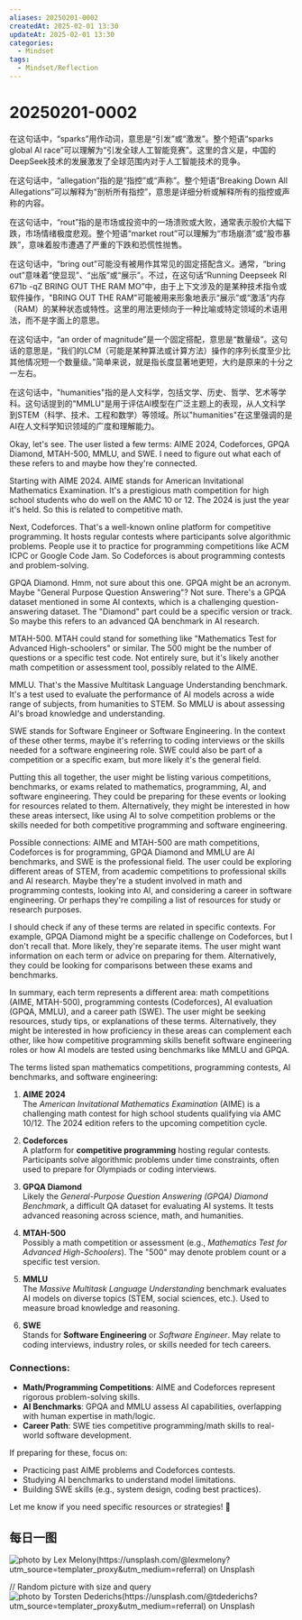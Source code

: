 ```yaml
---
aliases: 20250201-0002
createdAt: 2025-02-01 13:30
updateAt: 2025-02-01 13:30
categories:
  - Mindset
tags:
  - Mindset/Reflection
---
```

# 20250201-0002

在这句话中，“sparks”用作动词，意思是“引发”或“激发”。整个短语“sparks global Al race”可以理解为“引发全球人工智能竞赛”。这里的含义是，中国的DeepSeek技术的发展激发了全球范围内对于人工智能技术的竞争。

在这句话中，“allegation”指的是“指控”或“声称”。整个短语“Breaking Down All Allegations”可以解释为“剖析所有指控”，意思是详细分析或解释所有的指控或声称的内容。

在这句话中，“rout”指的是市场或投资中的一场溃败或大败，通常表示股价大幅下跌，市场情绪极度悲观。整个短语“market rout”可以理解为“市场崩溃”或“股市暴跌”，意味着股市遭遇了严重的下跌和恐慌性抛售。

在这句话中，“bring out”可能没有被用作其常见的固定搭配含义。通常，“bring out”意味着“使显现”、“出版”或“展示”。不过，在这句话“Running Deepseek RI 671b -qZ BRING OUT THE RAM MO”中，由于上下文涉及的是某种技术指令或软件操作，"BRING OUT THE RAM"可能被用来形象地表示“展示”或“激活”内存（RAM）的某种状态或特性。这里的用法更倾向于一种比喻或特定领域的术语用法，而不是字面上的意思。

在这句话中，“an order of magnitude”是一个固定搭配，意思是“数量级”。这句话的意思是，“我们的LCM（可能是某种算法或计算方法）操作的序列长度至少比其他情况短一个数量级。”简单来说，就是指长度显著地更短，大约是原来的十分之一左右。

在这句话中，"humanities"指的是人文科学，包括文学、历史、哲学、艺术等学科。这句话提到的"MMLU"是用于评估AI模型在广泛主题上的表现，从人文科学到STEM（科学、技术、工程和数学）等领域。所以"humanities"在这里强调的是AI在人文科学知识领域的广度和理解能力。

Okay, let's see. The user listed a few terms: AIME 2024, Codeforces, GPQA Diamond, MTAH-500, MMLU, and SWE. I need to figure out what each of these refers to and maybe how they're connected.

Starting with AIME 2024. AIME stands for American Invitational Mathematics Examination. It's a prestigious math competition for high school students who do well on the AMC 10 or 12. The 2024 is just the year it's held. So this is related to competitive math.

Next, Codeforces. That's a well-known online platform for competitive programming. It hosts regular contests where participants solve algorithmic problems. People use it to practice for programming competitions like ACM ICPC or Google Code Jam. So Codeforces is about programming contests and problem-solving.

GPQA Diamond. Hmm, not sure about this one. GPQA might be an acronym. Maybe "General Purpose Question Answering"? Not sure. There's a GPQA dataset mentioned in some AI contexts, which is a challenging question-answering dataset. The "Diamond" part could be a specific version or track. So maybe this refers to an advanced QA benchmark in AI research.

MTAH-500. MTAH could stand for something like "Mathematics Test for Advanced High-schoolers" or similar. The 500 might be the number of questions or a specific test code. Not entirely sure, but it's likely another math competition or assessment tool, possibly related to the AIME.

MMLU. That's the Massive Multitask Language Understanding benchmark. It's a test used to evaluate the performance of AI models across a wide range of subjects, from humanities to STEM. So MMLU is about assessing AI's broad knowledge and understanding.

SWE stands for Software Engineer or Software Engineering. In the context of these other terms, maybe it's referring to coding interviews or the skills needed for a software engineering role. SWE could also be part of a competition or a specific exam, but more likely it's the general field.

Putting this all together, the user might be listing various competitions, benchmarks, or exams related to mathematics, programming, AI, and software engineering. They could be preparing for these events or looking for resources related to them. Alternatively, they might be interested in how these areas intersect, like using AI to solve competition problems or the skills needed for both competitive programming and software engineering.

Possible connections: AIME and MTAH-500 are math competitions, Codeforces is for programming, GPQA Diamond and MMLU are AI benchmarks, and SWE is the professional field. The user could be exploring different areas of STEM, from academic competitions to professional skills and AI research. Maybe they're a student involved in math and programming contests, looking into AI, and considering a career in software engineering. Or perhaps they're compiling a list of resources for study or research purposes.

I should check if any of these terms are related in specific contexts. For example, GPQA Diamond might be a specific challenge on Codeforces, but I don't recall that. More likely, they're separate items. The user might want information on each term or advice on preparing for them. Alternatively, they could be looking for comparisons between these exams and benchmarks.

In summary, each term represents a different area: math competitions (AIME, MTAH-500), programming contests (Codeforces), AI evaluation (GPQA, MMLU), and a career path (SWE). The user might be seeking resources, study tips, or explanations of these terms. Alternatively, they might be interested in how proficiency in these areas can complement each other, like how competitive programming skills benefit software engineering roles or how AI models are tested using benchmarks like MMLU and GPQA.

The terms listed span mathematics competitions, programming contests, AI benchmarks, and software engineering:

1. **AIME 2024**  
   The *American Invitational Mathematics Examination* (AIME) is a challenging math contest for high school students qualifying via AMC 10/12. The 2024 edition refers to the upcoming competition cycle.

2. **Codeforces**  
   A platform for **competitive programming** hosting regular contests. Participants solve algorithmic problems under time constraints, often used to prepare for Olympiads or coding interviews.

3. **GPQA Diamond**  
   Likely the *General-Purpose Question Answering (GPQA) Diamond Benchmark*, a difficult QA dataset for evaluating AI systems. It tests advanced reasoning across science, math, and humanities.

4. **MTAH-500**  
   Possibly a math competition or assessment (e.g., *Mathematics Test for Advanced High-Schoolers*). The "500" may denote problem count or a specific test version.

5. **MMLU**  
   The *Massive Multitask Language Understanding* benchmark evaluates AI models on diverse topics (STEM, social sciences, etc.). Used to measure broad knowledge and reasoning.

6. **SWE**  
   Stands for **Software Engineering** or *Software Engineer*. May relate to coding interviews, industry roles, or skills needed for tech careers.

### Connections:  
- **Math/Programming Competitions**: AIME and Codeforces represent rigorous problem-solving skills.  
- **AI Benchmarks**: GPQA and MMLU assess AI capabilities, overlapping with human expertise in math/logic.  
- **Career Path**: SWE ties competitive programming/math skills to real-world software development.  

If preparing for these, focus on:  
- Practicing past AIME problems and Codeforces contests.  
- Studying AI benchmarks to understand model limitations.  
- Building SWE skills (e.g., system design, coding best practices).  

Let me know if you need specific resources or strategies! 🚀

## 每日一图
![photo by Lex Melony(https://unsplash.com/@lexmelony?utm_source=templater_proxy&utm_medium=referral) on Unsplash](https://images.unsplash.com/photo-1629971459025-2c73de204a6d?crop=entropy&cs=srgb&fm=jpg&ixid=M3w2NDU1OTF8MHwxfHJhbmRvbXx8fHx8fHx8fDE3MzgzODc4NTF8&ixlib=rb-4.0.3&q=85&w=800&h=600)

// Random picture with size and query
![photo by Torsten Dederichs(https://unsplash.com/@tdederichs?utm_source=templater_proxy&utm_medium=referral) on Unsplash](https://images.unsplash.com/photo-1524679166686-04237b4667b4?crop=entropy&cs=srgb&fm=jpg&ixid=M3w2NDU1OTF8MHwxfHJhbmRvbXx8fHx8fHx8fDE3MzgzODc4NTF8&ixlib=rb-4.0.3&q=85&w=800&h=800)

